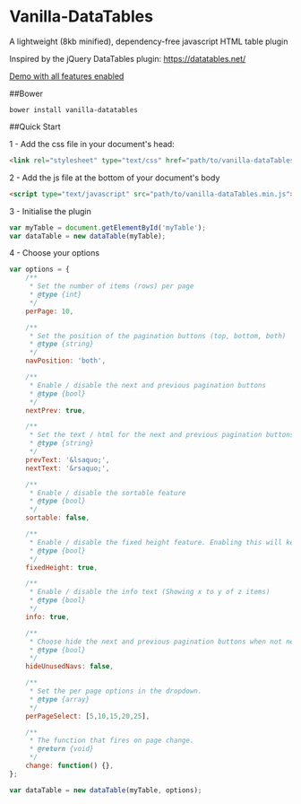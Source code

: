 # Vanilla-DataTables
A lightweight (8kb minified), dependency-free javascript HTML table plugin

Inspired by the jQuery DataTables plugin: https://datatables.net/

[Demo with all features enabled](http://codepen.io/Mobius1/full/VadmKb/)

##Bower

```
bower install vanilla-datatables
```

##Quick Start

1 - Add the css file in your document's head:

```html
<link rel="stylesheet" type="text/css" href="path/to/vanilla-dataTables.min.css">
```

2 - Add the js file at the bottom of your document's body

```html
<script type="text/javascript" src="path/to/vanilla-dataTables.min.js">
```

3 - Initialise the plugin

```javascript
var myTable = document.getElementById('myTable');
var dataTable = new dataTable(myTable);
```

4 - Choose your options

```javascript
var options = {
	/**
	 * Set the number of items (rows) per page
	 * @type {int}
	 */
	perPage: 10,

	/**
	 * Set the position of the pagination buttons (top, bottom, both)
	 * @type {string}
	 */
	navPosition: 'both',

	/**
	 * Enable / disable the next and previous pagination buttons
	 * @type {bool}
	 */
	nextPrev: true,

	/**
	 * Set the text / html for the next and previous pagination buttons
	 * @type {string}
	 */
	prevText: '&lsaquo;',
	nextText: '&rsaquo;',

	/**
	 * Enable / disable the sortable feature
	 * @type {bool}
	 */
	sortable: false,

	/**
	 * Enable / disable the fixed height feature. Enabling this will keep the bottom container fixed in place
	 * @type {bool}
	 */
	fixedHeight: true,

	/**
	 * Enable / disable the info text (Showing x to y of z items)
	 * @type {bool}
	 */
	info: true,

	/**
	 * Choose hide the next and previous pagination buttons when not needed. Leaving this disabled will just disable the buttons.
	 * @type {bool}
	 */
	hideUnusedNavs: false,

	/**
	 * Set the per page options in the dropdown.
	 * @type {array}
	 */
	perPageSelect: [5,10,15,20,25],

	/**
	 * The function that fires on page change.
	 * @return {void}
	 */
	change: function() {},
};

var dataTable = new dataTable(myTable, options);
```
